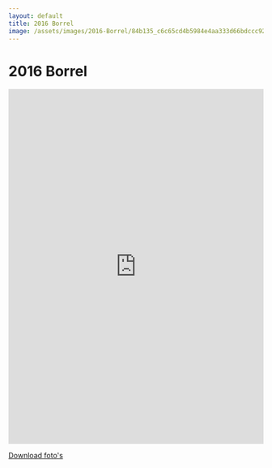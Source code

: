 ```yaml
---
layout: default
title: 2016 Borrel
image: /assets/images/2016-Borrel/84b135_c6c65cd4b5984e4aa333d66bdccc923a~mv2.jpg
---
```


# 2016 Borrel

<iframe src="https://albumizr.com/a/GITO" scrolling="no" frameborder="0" allowfullscreen width="100%" height="700px"></iframe>

[Download foto's](/assets/images/2016-Borrel/)
